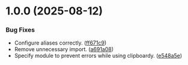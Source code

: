 # 1.0.0 (2025-08-12)


### Bug Fixes

* Configure aliases correctly. ([ff671c9](https://github.com/RicardoKromerCavati/confidant/commit/ff671c9f0e3e383c77356d347ab70168419ce9e9))
* Remove unnecessary import. ([a691a08](https://github.com/RicardoKromerCavati/confidant/commit/a691a08596330703f88028bd0e3009df9e6fb306))
* Specify module to prevent errors while using clipboardy. ([e548a5e](https://github.com/RicardoKromerCavati/confidant/commit/e548a5e51e6a139f2ba4778eec0e105cbb351475))
